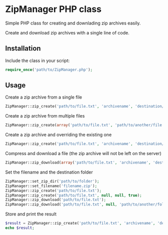 # ZipManager PHP class

Simple PHP class for creating and downlading zip archives easily.

Create and download zip archives with a single line of code. 

## Installation

Include the class in your script:

```php
require_once('path/to/ZipManager.php');
```

## Usage

Create a zip archive from a single file

```php
ZipManager::zip_create('path/to/file.txt', 'archivename', 'destination/folder');
```

Create a zip archive from multiple files

```php
ZipManager::zip_create(array('path/to/file.txt', 'path/to/another/file.png'), 'archivename', 'destination/folder');
```

Create a zip archive and overriding the existing one 

```php
ZipManager::zip_create('path/to/file.txt', 'archivename', 'destination/folder', true);
```

Compress and download a file (the zip archive will not be left on the server)

```php
ZipManager::zip_download(array('path/to/file.txt', 'archivename', 'destination/folder');
```

Set the filename and the destination folder

```php
ZipManager::set_zip_dir('path/to/folder');
ZipManager::set_filename('filename.zip');
ZipManager::zip_create('path/to/file.txt');
ZipManager::zip_create('path/to/file.txt', null, null, true);
ZipManager::zip_download('path/to/file.txt');
ZipManager::zip_download('path/to/file.txt', null, 'path/to/another/folder');
```

Store and print the result

```php
$result = ZipManager::zip_create('path/to/file.txt', 'archivename', 'destination/folder');
echo $result;
```